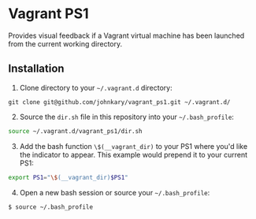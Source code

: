 # Vagrant PS1

Provides visual feedback if a Vagrant virtual machine has been launched from
the current working directory.

## Installation

1. Clone directory to your `~/.vagrant.d` directory:

```
git clone git@github.com/johnkary/vagrant_ps1.git ~/.vagrant.d/
```

2. Source the `dir.sh` file in this repository into your `~/.bash_profile`:

```bash
source ~/.vagrant.d/vagrant_ps1/dir.sh
```

3. Add the bash function `\$(__vagrant_dir)` to your PS1 where you'd like the
    indicator to appear. This example would prepend it to your current PS1:

```bash
export PS1="\$(__vagrant_dir)$PS1"
```

4. Open a new bash session or source your `~/.bash_profile`:

```
$ source ~/.bash_profile
```
